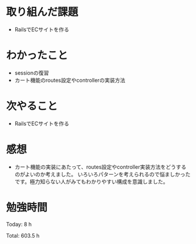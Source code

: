 # 取り組んだ課題
- RailsでECサイトを作る

# わかったこと
- sessionの復習
- カート機能のroutes設定やcontrollerの実装方法
  
# 次やること
- RailsでECサイトを作る

# 感想
- カート機能の実装にあたって、routes設定やcontroller実装方法をどうするのがよいのか考えました。
いろいろパターンを考えられるので悩ましかったです。極力知らない人がみてもわかりやすい構成を意識しました。

# 勉強時間
Today: 8 h

Total: 603.5 h
